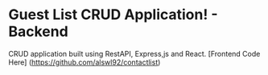 # Guest List CRUD Application! - Backend 

CRUD application built using RestAPI, Express,js and React. 
[Frontend Code Here] (https://github.com/alswl92/contactlist)
